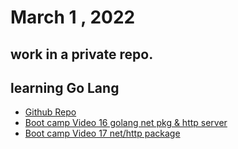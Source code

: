 # March 1 , 2022 
## work in a private repo. 
## learning Go Lang
* [Github Repo](https://github.com/Riyaz-khan-shuvo/go)
* [Boot camp Video 16 golang net pkg & http server](https://youtu.be/7rzBmOFCW_U)
* [Boot camp Video 17  net/http package ](https://youtu.be/v2LWFIHeHOo)
